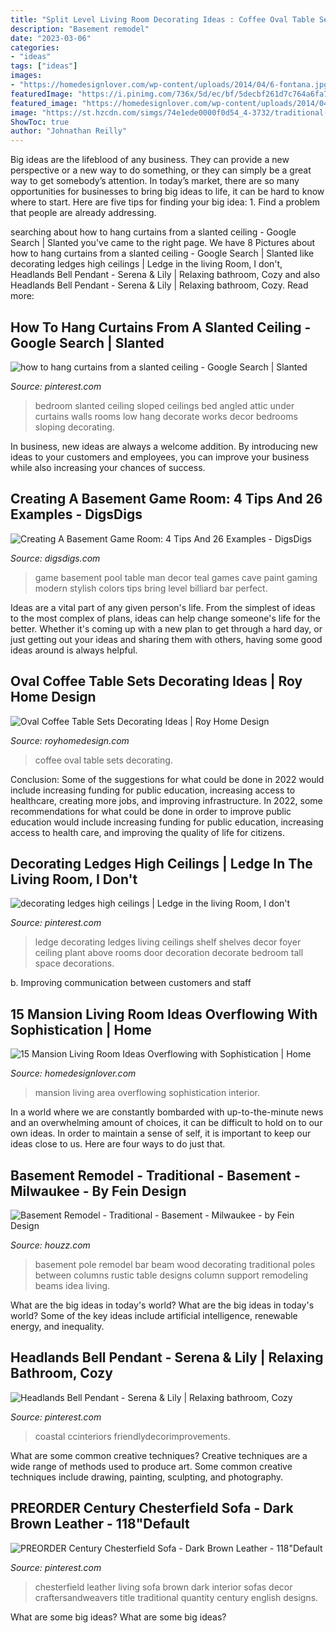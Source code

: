 ```yaml
---
title: "Split Level Living Room Decorating Ideas : Coffee Oval Table Sets Decorating"
description: "Basement remodel"
date: "2023-03-06"
categories:
- "ideas"
tags: ["ideas"]
images:
- "https://homedesignlover.com/wp-content/uploads/2014/04/6-fontana.jpg"
featuredImage: "https://i.pinimg.com/736x/5d/ec/bf/5decbf261d7c764a6fa7a9e4ecb4665b--ledge-decorations-decorating-ledges.jpg?b=t"
featured_image: "https://homedesignlover.com/wp-content/uploads/2014/04/6-fontana.jpg"
image: "https://st.hzcdn.com/simgs/74e1ede0000f0d54_4-3732/traditional-basement.jpg"
ShowToc: true
author: "Johnathan Reilly"
---
```



Big ideas are the lifeblood of any business. They can provide a new perspective or a new way to do something, or they can simply be a great way to get somebody’s attention. In today’s market, there are so many opportunities for businesses to bring big ideas to life, it can be hard to know where to start. Here are five tips for finding your big idea: 1. Find a problem that people are already addressing.

	

		
searching about how to hang curtains from a slanted ceiling - Google Search | Slanted you've came to the right page. We have 8 Pictures about how to hang curtains from a slanted ceiling - Google Search | Slanted like decorating ledges high ceilings | Ledge in the living Room, I don&#039;t, Headlands Bell Pendant - Serena &amp; Lily | Relaxing bathroom, Cozy and also Headlands Bell Pendant - Serena &amp; Lily | Relaxing bathroom, Cozy. Read more:
		
    
## How To Hang Curtains From A Slanted Ceiling - Google Search | Slanted

<img loading=lazy src="https://i.pinimg.com/736x/8b/a5/3b/8ba53be537b05c5e4ef10015b3e10eab--a-frame-bedroom-bedroom-ideas.jpg" onerror="this.onerror=null;this.src='https://tse2.mm.bing.net/th?id=OIP.Ab79EVai11R8oYTkZseLVgHaFj&amp;pid=15.1';" alt="how to hang curtains from a slanted ceiling - Google Search | Slanted">

_Source: pinterest.com_

>bedroom slanted ceiling sloped ceilings bed angled attic under curtains walls rooms low hang decorate works decor bedrooms sloping decorating. 

	

In business, new ideas are always a welcome addition. By introducing new ideas to your customers and employees, you can improve your business while also increasing your chances of success.

    
## Creating A Basement Game Room: 4 Tips And 26 Examples - DigsDigs

<img loading=lazy src="http://www.digsdigs.com/photos/stylish-pool-basement-game-room.jpg" onerror="this.onerror=null;this.src='https://tse3.mm.bing.net/th?id=OIP.1Zk5Z-0Rf5vt70BqOX5XxAHaKP&amp;pid=15.1';" alt="Creating A Basement Game Room: 4 Tips And 26 Examples - DigsDigs">

_Source: digsdigs.com_

>game basement pool table man decor teal games cave paint gaming modern stylish colors tips bring level billiard bar perfect. 

	

Ideas are a vital part of any given person's life. From the simplest of ideas to the most complex of plans, ideas can help change someone's life for the better. Whether it's coming up with a new plan to get through a hard day, or just getting out your ideas and sharing them with others, having some good ideas around is always helpful.

    
## Oval Coffee Table Sets Decorating Ideas | Roy Home Design

<img loading=lazy src="http://www.royhomedesign.com/wp-content/uploads/2017/07/oval-coffee-table-sets-11.jpg" onerror="this.onerror=null;this.src='https://tse2.mm.bing.net/th?id=OIP.0fyxSaXd_cPkoJ592_jfiwEWDg&amp;pid=15.1';" alt="Oval Coffee Table Sets Decorating Ideas | Roy Home Design">

_Source: royhomedesign.com_

>coffee oval table sets decorating. 

	

Conclusion: Some of the suggestions for what could be done in 2022 would include increasing funding for public education, increasing access to healthcare, creating more jobs, and improving infrastructure.
In 2022, some recommendations for what could be done in order to improve public education would include increasing funding for public education, increasing access to health care, and improving the quality of life for citizens.

    
## Decorating Ledges High Ceilings | Ledge In The Living Room, I Don&#039;t

<img loading=lazy src="https://i.pinimg.com/736x/5d/ec/bf/5decbf261d7c764a6fa7a9e4ecb4665b--ledge-decorations-decorating-ledges.jpg?b=t" onerror="this.onerror=null;this.src='https://tse2.mm.bing.net/th?id=OIP.NrLLkgFKi0gCgR_UKy8ZsgHaJ4&amp;pid=15.1';" alt="decorating ledges high ceilings | Ledge in the living Room, I don&#039;t">

_Source: pinterest.com_

>ledge decorating ledges living ceilings shelf shelves decor foyer ceiling plant above rooms door decoration decorate bedroom tall space decorations. 

	

b. Improving communication between customers and staff 

    
## 15 Mansion Living Room Ideas Overflowing With Sophistication | Home

<img loading=lazy src="https://homedesignlover.com/wp-content/uploads/2014/04/6-fontana.jpg" onerror="this.onerror=null;this.src='https://tse4.mm.bing.net/th?id=OIP.FtW3vhvKlkZb4VOEu2qCiAHaFN&amp;pid=15.1';" alt="15 Mansion Living Room Ideas Overflowing with Sophistication | Home">

_Source: homedesignlover.com_

>mansion living area overflowing sophistication interior. 

	

In a world where we are constantly bombarded with up-to-the-minute news and an overwhelming amount of choices, it can be difficult to hold on to our own ideas. In order to maintain a sense of self, it is important to keep our ideas close to us. Here are four ways to do just that.

    
## Basement Remodel - Traditional - Basement - Milwaukee - By Fein Design

<img loading=lazy src="https://st.hzcdn.com/simgs/74e1ede0000f0d54_4-3732/traditional-basement.jpg" onerror="this.onerror=null;this.src='https://tse3.mm.bing.net/th?id=OIP.1-JU8FWKobCu6di4IlWPIgHaFj&amp;pid=15.1';" alt="Basement Remodel - Traditional - Basement - Milwaukee - by Fein Design">

_Source: houzz.com_

>basement pole remodel bar beam wood decorating traditional poles between columns rustic table designs column support remodeling beams idea living. 

	

What are the big ideas in today's world?
What are the big ideas in today's world? 
Some of the key ideas include artificial intelligence, renewable energy, and inequality.

    
## Headlands Bell Pendant - Serena &amp; Lily | Relaxing Bathroom, Cozy

<img loading=lazy src="https://i.pinimg.com/736x/13/68/35/136835906443adebb920bd78ccd294a0.jpg" onerror="this.onerror=null;this.src='https://tse2.mm.bing.net/th?id=OIP.o_OHkypC8Kv6ZU86i27OIAHaI6&amp;pid=15.1';" alt="Headlands Bell Pendant - Serena &amp; Lily | Relaxing bathroom, Cozy">

_Source: pinterest.com_

>coastal ccinteriors friendlydecorimprovements. 

	

What are some common creative techniques?
Creative techniques are a wide range of methods used to produce art. Some common creative techniques include drawing, painting, sculpting, and photography.

    
## PREORDER Century Chesterfield Sofa - Dark Brown Leather - 118&quot;Default

<img loading=lazy src="https://i.pinimg.com/736x/64/aa/69/64aa69a2821fd347531258114473c2a6--chesterfield-living-room-leather-chesterfield.jpg" onerror="this.onerror=null;this.src='https://tse1.mm.bing.net/th?id=OIP.itqMoMZHehWf4BrabQxfJwHaF9&amp;pid=15.1';" alt="PREORDER Century Chesterfield Sofa - Dark Brown Leather - 118&quot;Default">

_Source: pinterest.com_

>chesterfield leather living sofa brown dark interior sofas decor craftersandweavers title traditional quantity century english designs. 

	

What are some big ideas?
What are some big ideas?

